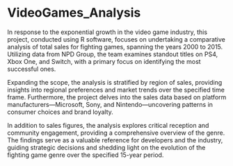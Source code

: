 # VideoGames_Analysis

In response to the exponential growth in the video game industry, this project, conducted using R software, focuses on undertaking a comparative analysis of total sales for fighting games, spanning the years 2000 to 2015. Utilizing data from NPD Group, the team examines standout titles on PS4, Xbox One, and Switch, with a primary focus on identifying the most successful ones.

Expanding the scope, the analysis is stratified by region of sales, providing insights into regional preferences and market trends over the specified time frame. Furthermore, the project delves into the sales data based on platform manufacturers—Microsoft, Sony, and Nintendo—uncovering patterns in consumer choices and brand loyalty.

In addition to sales figures, the analysis explores critical reception and community engagement, providing a comprehensive overview of the genre. The findings serve as a valuable reference for developers and the industry, guiding strategic decisions and shedding light on the evolution of the fighting game genre over the specified 15-year period.
